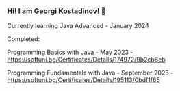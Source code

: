 ### Hi! I am Georgi Kostadinov! 👋

Currently learning Java Advanced - January 2024

Completed:

Programming Basics with Java - May 2023 - https://softuni.bg/Certificates/Details/174972/9b2cb6eb

Programming Fundamentals with Java - September 2023 - https://softuni.bg/Certificates/Details/195113/0bdf1f65

<!--
**georgi571/georgi571** is a ✨ _special_ ✨ repository because its `README.md` (this file) appears on your GitHub profile.

Here are some ideas to get you started:

- 🔭 I’m currently working on ...
- 🌱 I’m currently learning ...
- 👯 I’m looking to collaborate on ...
- 🤔 I’m looking for help with ...
- 💬 Ask me about ...
- 📫 How to reach me: ...
- 😄 Pronouns: ...
- ⚡ Fun fact: ...
-->
